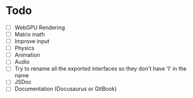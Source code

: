 # Todo

- [ ] WebGPU Rendering
- [ ] Matrix math
- [ ] Improve input
- [ ] Physics
- [ ] Animation
- [ ] Audio
- [ ] Try to rename all the exported interfaces so they don't have 'I' in the name
- [ ] JSDoc
- [ ] Documentation (Docusaurus or GitBook)
